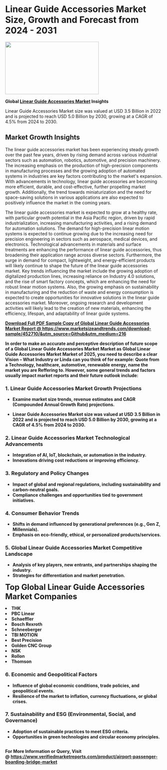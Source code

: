 <H1>Linear Guide Accessories Market Size, Growth and Forecast from 2024 - 2031</H1><img class="aligncenter size-medium wp-image-584254" src="https://thirdeyenews.in/wp-content/uploads/2024/09/Global-Market-Research-300x168.jpeg" alt="" width="300" height="168" /><p><strong>Global&nbsp;<a href="https://www.marketsizeandtrends.com/download-sample/452710/&amp;utm_source=Github&utm_medium=216">Linear Guide Accessories Market</a> Insights</strong></p><p>Linear Guide Accessories Market size was valued at USD 3.5 Billion in 2022 and is projected to reach USD 5.0 Billion by 2030, growing at a CAGR of 4.5% from 2024 to 2030.</p><p><h2>Market Growth Insights</h2> <p>The linear guide accessories market has been experiencing steady growth over the past few years, driven by rising demand across various industrial sectors such as automation, robotics, automotive, and precision machinery. The increasing emphasis on the production of high-precision components in manufacturing processes and the growing adoption of automated systems in industries are key factors contributing to the market's expansion. With advancements in technology, linear guide accessories are becoming more efficient, durable, and cost-effective, further propelling market growth. Additionally, the trend towards miniaturization and the need for space-saving solutions in various applications are also expected to positively influence the market in the coming years.</p> <p><strong><a href="download-link"></a></strong></p> <p>The linear guide accessories market is expected to grow at a healthy rate, with particular growth potential in the Asia Pacific region, driven by rapid industrialization, increasing manufacturing activities, and a rising demand for automation solutions. The demand for high-precision linear motion systems is expected to continue growing due to the increasing need for precision engineering in sectors such as aerospace, medical devices, and electronics. Technological advancements in materials and surface treatments are enhancing the performance of linear guide accessories, thus broadening their application range across diverse sectors. Furthermore, the surge in demand for compact, lightweight, and energy-efficient products will likely continue to shape the future of the linear guide accessories market. Key trends influencing the market include the growing adoption of digitalized production lines, increasing reliance on Industry 4.0 solutions, and the rise of smart factory concepts, which are enhancing the need for robust linear motion systems. Also, the growing emphasis on sustainability in manufacturing and the reduction of waste and energy consumption is expected to create opportunities for innovative solutions in the linear guide accessories market. Moreover, ongoing research and development activities will likely lead to the creation of new materials, enhancing the efficiency, lifespan, and adaptability of linear guide systems. <p><strong><a href="get-more-link"></p><p><span class=""><strong>Download Full PDF Sample Copy of Global Linear Guide Accessories Market Report</strong> @ <a href="https://www.marketsizeandtrends.com/download-sample/452710/&amp;utm_source=Github&utm_medium=216" target="_blank">https://www.marketsizeandtrends.com/download-sample/452710/&amp;utm_source=Github&utm_medium=216</a></span></p><p>In order to make an accurate and perceptive description of future scope of a Global&nbsp;Linear Guide Accessories Market Market as Global&nbsp;Linear Guide Accessories Market Market of 2025, you need to describe a clear Vision &ndash; What Industry or Linda can you think of for example: Quote from a Technology, healthcare, automotive, renewable energy, name the market you are Reffering to. However, some general trends and factors usually impact market reports and their future outlook include:</p><h3>1.&nbsp;<strong>Linear Guide Accessories Market Growth Projections</strong></h3><ul><li>Examine market size trends, revenue estimates and CAGR (Compounded Annual Growth Rate) projections.</li><li><p>Linear Guide Accessories Market size was valued at USD 3.5 Billion in 2022 and is projected to reach USD 5.0 Billion by 2030, growing at a CAGR of 4.5% from 2024 to 2030.</p></li></ul><h3>2.&nbsp;<strong>Linear Guide Accessories Market Technological Advancements</strong></h3><ul><li>Integration of AI, IoT, blockchain, or automation in the industry.</li><li>Innovations driving cost reductions or improving efficiency.</li></ul><h3>3.&nbsp;<strong>Regulatory and Policy Changes</strong></h3><ul><li>Impact of global and regional regulations, including sustainability and carbon-neutral goals.</li><li>Compliance challenges and opportunities tied to government initiatives.</li></ul><h3>4.&nbsp;<strong>Consumer Behavior Trends</strong></h3><ul><li>Shifts in demand influenced by generational preferences (e.g., Gen Z, Millennials).</li><li>Emphasis on eco-friendly, ethical, or personalized products/services.</li></ul><h3>5.&nbsp;<strong>Global Linear Guide Accessories Market Competitive Landscape</strong></h3><ul><li>Analysis of key players, new entrants, and partnerships shaping the industry.</li><li>Strategies for differentiation and market penetration.</li></ul><p data-pm-slice="1 1 []"><span style="color: inherit; font-family: inherit; font-size: 25px;">Top Global Linear Guide Accessories Market Companies</span></p><div class="" data-test-id=""><p><li>THK</li><li> PBC Linear</li><li> Schaeffler</li><li> Bosch Rexroth</li><li> Schneeberger</li><li> TBI MOTION</li><li> Best Precision</li><li> Golden CNC Group</li><li> NSK</li><li> Rollon</li><li> Thomson</li></p></div><h3>6.&nbsp;<strong>Economic and Geopolitical Factors</strong></h3><ul><li>Influence of global economic conditions, trade policies, and geopolitical events.</li><li>Resilience of the market to inflation, currency fluctuations, or global crises.</li></ul><h3>7.&nbsp;<strong>Sustainability and ESG (Environmental, Social, and Governance)</strong></h3><ul><li>Adoption of sustainable practices to meet ESG criteria.</li><li>Opportunities in green technologies and circular economy principles.</li></ul><h2><strong style="font-size: 14px;">For More Information or Query, Visit @&nbsp;</strong><a style="background-color: #ffffff; font-size: 14px;" href="https://www.marketsizeandtrends.com/report/linear-guide-accessories-market/" target="_blank">https://www.verifiedmarketreports.com/product/airport-passenger-boarding-bridge-market</a></h2>
